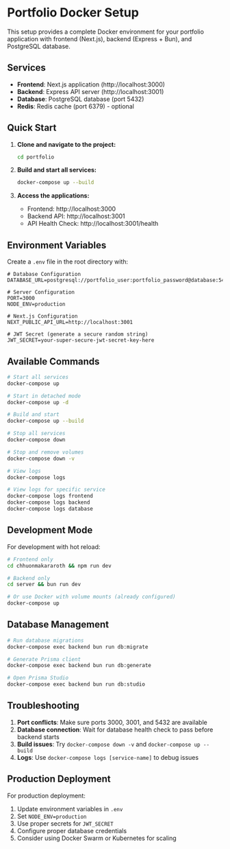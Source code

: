 # Portfolio Docker Setup

This setup provides a complete Docker environment for your portfolio application with frontend (Next.js), backend (Express + Bun), and PostgreSQL database.

## Services

- **Frontend**: Next.js application (http://localhost:3000)
- **Backend**: Express API server (http://localhost:3001)
- **Database**: PostgreSQL database (port 5432)
- **Redis**: Redis cache (port 6379) - optional

## Quick Start

1. **Clone and navigate to the project:**
   ```bash
   cd portfolio
   ```

2. **Build and start all services:**
   ```bash
   docker-compose up --build
   ```

3. **Access the applications:**
   - Frontend: http://localhost:3000
   - Backend API: http://localhost:3001
   - API Health Check: http://localhost:3001/health

## Environment Variables

Create a `.env` file in the root directory with:

```env
# Database Configuration
DATABASE_URL=postgresql://portfolio_user:portfolio_password@database:5432/portfolio

# Server Configuration
PORT=3000
NODE_ENV=production

# Next.js Configuration
NEXT_PUBLIC_API_URL=http://localhost:3001

# JWT Secret (generate a secure random string)
JWT_SECRET=your-super-secure-jwt-secret-key-here
```

## Available Commands

```bash
# Start all services
docker-compose up

# Start in detached mode
docker-compose up -d

# Build and start
docker-compose up --build

# Stop all services
docker-compose down

# Stop and remove volumes
docker-compose down -v

# View logs
docker-compose logs

# View logs for specific service
docker-compose logs frontend
docker-compose logs backend
docker-compose logs database
```

## Development Mode

For development with hot reload:

```bash
# Frontend only
cd chhuonmakararoth && npm run dev

# Backend only
cd server && bun run dev

# Or use Docker with volume mounts (already configured)
docker-compose up
```

## Database Management

```bash
# Run database migrations
docker-compose exec backend bun run db:migrate

# Generate Prisma client
docker-compose exec backend bun run db:generate

# Open Prisma Studio
docker-compose exec backend bun run db:studio
```

## Troubleshooting

1. **Port conflicts**: Make sure ports 3000, 3001, and 5432 are available
2. **Database connection**: Wait for database health check to pass before backend starts
3. **Build issues**: Try `docker-compose down -v` and `docker-compose up --build`
4. **Logs**: Use `docker-compose logs [service-name]` to debug issues

## Production Deployment

For production deployment:

1. Update environment variables in `.env`
2. Set `NODE_ENV=production`
3. Use proper secrets for `JWT_SECRET`
4. Configure proper database credentials
5. Consider using Docker Swarm or Kubernetes for scaling 